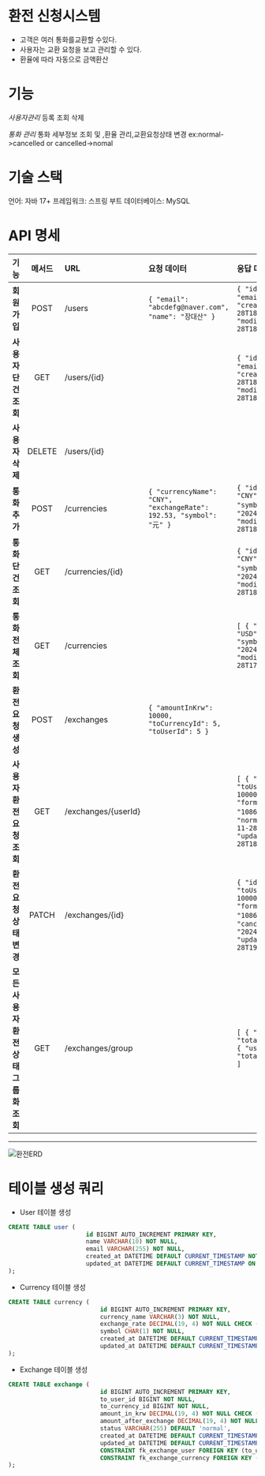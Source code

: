 # 환전 신청시스템
- 고객은 여러 통화를교환할 수있다.
- 사용자는 교환 요청을 보고 관리할 수 있다.
- 환율에 따라 자동으로 금액환산
  
# 기능
*사용자관리*
등록 조회 삭제

*통화 관리*
통화 세부정보 조회 및 ,환율 관리,교환요청상태 변경 ex:normal->cancelled or cancelled->nomal

# 기술 스택
언어: 자바 17+
프레임워크: 스프링 부트
데이터베이스: MySQL

#  API 명세

| 기능                                              | 메서드  | URL                         | 요청 데이터                                                                                             | 응답 데이터                                                                                                                                                                                                                  | 상태 코드                            | 비고                                                                                                                   |
|:-------------------------------------------------|:------:|:---------------------------|:-------------------------------------------------------------------------------------------------------|:----------------------------------------------------------------------------------------------------------------------------------------------------------------------------------------------------------------------------|:------------------------------------|:---------------------------------------------------------------------------------------------------------------------|
| **회원가입**                                      | POST   | /users                     | `{ "email": "abcdefg@naver.com", "name": "장대산" }`                                                  | `{ "id": 1, "name": "장대산", "email": "abcdefg@naver.com", "createdAt": "2024-11-28T18:20:13.3778169", "modifiedAt": "2024-11-28T18:20:13.3778169" }`                                  | 201 Created<br>400 Bad Request       | - 성공 시 201 반환<br>- 실패 시 400 반환                                                                                       |
| **사용자 단건 조회**                              | GET    | /users/{id}                |                                                                                                        | `{ "id": 1, "name": "장대산", "email": "abcdefg@naver.com", "createdAt": "2024-11-28T18:20:13.3778169", "modifiedAt": "2024-11-28T18:20:13.3778169" }`                                  | 200 OK<br>400 Bad Request             | - 성공 시 200 반환<br>- 실패 시 400 반환                                                                                       |
| **사용자 삭제**                                   | DELETE | /users/{id}                |                                                                                                        |                                                                                                                                                                                                                            | 200 OK<br>400 Bad Request             | - 성공 시 200 반환<br>- 실패 시 400 반환                                                                                       |
| **통화 추가**                                     | POST   | /currencies                | `{ "currencyName": "CNY", "exchangeRate": 192.53, "symbol": "元" }`                                   | `{ "id": 5, "currencyName": "CNY", "exchangeRate": 192.53, "symbol": "元", "createdAt": "2024-11-28T18:58:58.0759391", "modifiedAt": "2024-11-28T18:58:58.0759391" }`                   | 201 Created<br>400 Bad Request       | - 성공 시 201 반환<br>- 실패 시 400 반환                                                                                       |
| **통화 단건 조회**                                | GET    | /currencies/{id}           |                                                                                                        | `{ "id": 5, "currencyName": "CNY", "exchangeRate": 192.53, "symbol": "元", "createdAt": "2024-11-28T18:58:58.075939", "modifiedAt": "2024-11-28T18:58:58.075939" }`                    | 200 OK<br>400 Bad Request             | - 성공 시 200 반환<br>- 실패 시 400 반환                                                                                       |
| **통화 전체 조회**                                | GET    | /currencies                |                                                                                                        | `[ { "id": 1, "currencyName": "USD", "exchangeRate": 900, "symbol": "$", "createdAt": "2024-11-28T17:12:36.004116", "modifiedAt": "2024-11-28T17:12:36.004116" }, ... ]`                | 200 OK                                | - 데이터 없을 시 빈 배열 반환                                                                                               |
| **환전 요청 생성**                               | POST   | /exchanges                 | `{ "amountInKrw": 10000, "toCurrencyId": 5, "toUserId": 5 }`                                          |                                                                                                                                                                                                                            | 200 OK<br>400 Bad Request             | - 성공 시 200 반환<br>- 실패 시 400 반환                                                                                       |
| **사용자 환전 요청 조회**                         | GET    | /exchanges/{userId}        |                                                                                                        | `[ { "id": 6, "toCurrencyId": 2, "toUserId": 5, "amountInKrw": 10000.00, "formattedAmountAfterExchange": "1086.96円", "status": "normal", "createdAt": "2024-11-28T18:54:59.468681", "updatedAt": "2024-11-28T18:54:59.468681" } ]` | 200 OK<br>400 Bad Request             | - 성공 시 200 반환<br>- 실패 시 400 반환                                                                                       |
| **환전 요청 상태 변경**                         | PATCH  | /exchanges/{id}            |                                                                                                        | `{ "id": 7, "toCurrencyId": 2, "toUserId": 5, "amountInKrw": 10000.00, "formattedAmountAfterExchange": "1086.96円", "status": "cancelled", "createdAt": "2024-11-28T18:55:00.284697", "updatedAt": "2024-11-28T19:01:12.556406" }` | 200 OK<br>400 Bad Request             | - `status`가 `cancelled`이면 `normal`로 변경, 반대의 경우도 동일                                                                 |
| **모든 사용자 환전 상태 그룹화 조회**            | GET    | /exchanges/group           |                                                                                                        | `[ { "userId": 4, "count": 5, "totalAmountInKrw": 50000.00 }, { "userId": 5, "count": 3, "totalAmountInKrw": 30000.00 } ]`                                                              | 200 OK<br>400 Bad Request             | - 성공 시 200 반환<br>- 실패 시 400 반환                                                                                       |

---
![환전ERD](https://github.com/user-attachments/assets/b8cd5e12-5407-4989-b46c-0094177ac536)


# 테이블 생성 쿼리 
- User 테이블 생성
```sql
CREATE TABLE user (
                      id BIGINT AUTO_INCREMENT PRIMARY KEY,
                      name VARCHAR(10) NOT NULL,
                      email VARCHAR(255) NOT NULL,
                      created_at DATETIME DEFAULT CURRENT_TIMESTAMP NOT NULL,
                      updated_at DATETIME DEFAULT CURRENT_TIMESTAMP ON UPDATE CURRENT_TIMESTAMP NOT NULL
);
```
- Currency 테이블 생성
```sql
CREATE TABLE currency (
                          id BIGINT AUTO_INCREMENT PRIMARY KEY,
                          currency_name VARCHAR(3) NOT NULL,
                          exchange_rate DECIMAL(19, 4) NOT NULL CHECK (exchange_rate > 0),
                          symbol CHAR(1) NOT NULL,
                          created_at DATETIME DEFAULT CURRENT_TIMESTAMP NOT NULL,
                          updated_at DATETIME DEFAULT CURRENT_TIMESTAMP ON UPDATE CURRENT_TIMESTAMP NOT NULL
);
```
- Exchange 테이블 생성
```sql
CREATE TABLE exchange (
                          id BIGINT AUTO_INCREMENT PRIMARY KEY,
                          to_user_id BIGINT NOT NULL,
                          to_currency_id BIGINT NOT NULL,
                          amount_in_krw DECIMAL(19, 4) NOT NULL CHECK (amount_in_krw >= 1),
                          amount_after_exchange DECIMAL(19, 4) NOT NULL,
                          status VARCHAR(255) DEFAULT 'normal',
                          created_at DATETIME DEFAULT CURRENT_TIMESTAMP NOT NULL,
                          updated_at DATETIME DEFAULT CURRENT_TIMESTAMP ON UPDATE CURRENT_TIMESTAMP NOT NULL,
                          CONSTRAINT fk_exchange_user FOREIGN KEY (to_user_id) REFERENCES user (id) ON DELETE CASCADE,
                          CONSTRAINT fk_exchange_currency FOREIGN KEY (to_currency_id) REFERENCES currency (id) ON DELETE CASCADE
);
```
